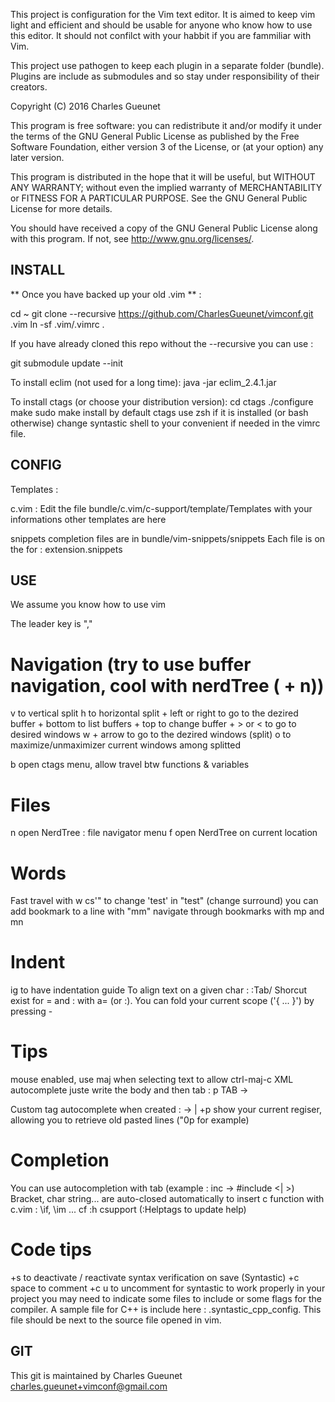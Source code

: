 
This project is configuration for the Vim text editor.
It is aimed to keep vim light and efficient and should be
usable for anyone who know how to use this editor.
It should not confilct with your habbit if you are fammiliar with Vim.

This project use pathogen to keep each plugin in a separate folder (bundle).
Plugins are include as submodules and so stay under responsibility of their creators.

Copyright (C) 2016 Charles Gueunet

This program is free software: you can redistribute it and/or modify
it under the terms of the GNU General Public License as published by
the Free Software Foundation, either version 3 of the License, or
(at your option) any later version.

This program is distributed in the hope that it will be useful,
but WITHOUT ANY WARRANTY; without even the implied warranty of
MERCHANTABILITY or FITNESS FOR A PARTICULAR PURPOSE.  See the
GNU General Public License for more details.

You should have received a copy of the GNU General Public License
along with this program.  If not, see <http://www.gnu.org/licenses/>.

INSTALL
-------

** Once you have backed up your old .vim ** :

cd ~
git clone --recursive https://github.com/CharlesGueunet/vimconf.git .vim
ln -sf .vim/.vimrc .

If you have already cloned this repo without the --recursive you can use :

git submodule update --init

To install eclim (not used for a long time):
    java -jar eclim_2.4.1.jar

To install ctags (or choose your distribution version):
    cd ctags
    ./configure
    make
    sudo make install
by default ctags use zsh if it is installed (or bash otherwise)
change syntastic shell to your convenient if needed in the vimrc file.


CONFIG
------

Templates :

c.vim :
  Edit the file bundle/c.vim/c-support/template/Templates with your informations
  other templates are here

snippets completion
  files are in bundle/vim-snippets/snippets
  Each file is on the for : extension.snippets

USE
---

We assume you know how to use vim

The leader key is ","

# Navigation (try to use buffer navigation, cool with nerdTree (<leader> + n))
  <leader>v to vertical split
  <leader>h to horizontal split
  <leader> + left or right to go to the dezired buffer
  <leader> + bottom to list buffers
  <leader> + top to change buffer
  <leader> + > or < to go to desired windows
  <ctrl> w + arrow to go to the dezired windows (split)
  <leadear>o to maximize/unmaximizer current windows among splitted

  <leader> b open ctags menu, allow travel btw functions & variables

# Files
  <leader> n open NerdTree : file navigator menu
  <leader> f open NerdTree on current location

# Words
  Fast travel with <leader><leader>w
  cs'" to change 'test' in "test" (change surround)
  you can add bookmark to a line with "mm"
      navigate through bookmarks with mp and mn

# Indent
  <leager>ig to have indentation guide
  To align text on a given char : :Tab/<char>
  Shorcut exist for = and : with <leader>a= (or :).
  You can fold your current scope ('{ ... }') by pressing <leader>-

# Tips
  mouse enabled, use maj when selecting text to allow ctrl-maj-c
  XML autocomplete juste write the body and then tab : p TAB -> <p></p>
     Custom tag autocomplete when created : <toto> -> <toto>| </toto>
  <leader>+p show your current regiser, allowing you to retrieve old pasted lines ("0p for example)

# Completion
  You can use autocompletion with tab (example : inc<tab> -> #include <| >)
  Bracket, char string... are auto-closed automatically
  to insert c function with c.vim : \if, \im ... cf :h csupport
  (:Helptags to update help)

# Code tips
  <leader>+s to deactivate / reactivate syntax verification on save (Syntastic)
  <leader>+c space to comment
  <leader>+c u     to uncomment
  for syntastic to work properly in your project you may need to indicate some files to include or some flags for the
  compiler.
  A sample file for C++ is include here : .syntastic\_cpp\_config.
  This file should be next to the source file opened in vim.

GIT
---

This git is maintained by Charles Gueunet <charles.gueunet+vimconf@gmail.com>
